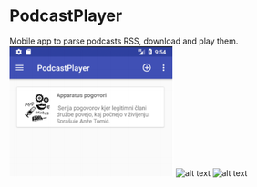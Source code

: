 # PodcastPlayer

Mobile app to parse podcasts RSS, download and play them.
![alt text](https://github.com/Wick96/PodcastPlayer/blob/master/Screenshot_1.png)
![alt text](https://raw.githubusercontent.com/Wick96/PodcastPlayer/master/Screenshoot_2.png)
![alt text](https://raw.githubusercontent.com/Wick96/PodcastPlayer/master/Screenshoot_3.png)
